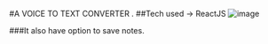 #A VOICE TO TEXT CONVERTER .
##Tech used -> ReactJS 
![image](https://user-images.githubusercontent.com/71965521/157926080-44208bd0-b1fd-4eee-bbc6-23bd29854042.png)

###It also have option to save notes.
